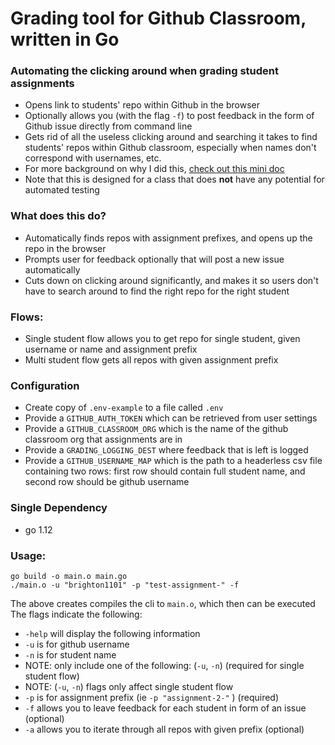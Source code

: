 # Grading tool for Github Classroom, written in Go

### Automating the clicking around when grading student assignments
- Opens link to students' repo within Github in the browser
- Optionally allows you (with the flag `-f`) to post feedback in the form of Github issue directly from command line
- Gets rid of all the useless clicking around and searching it takes to find students' repos within Github classroom, especially when names don't correspond with usernames, etc.
- For more background on why I did this, [check out this mini doc](https://docs.google.com/document/d/1h9DTCI3Gie3w6UbmmnIv3HzBrxqU0uV_6eZnTGBtaRU/edit?usp=sharing)
- Note that this is designed for a class that does <strong>not</strong> have any potential for automated testing

### What does this do?
- Automatically finds repos with assignment prefixes, and opens up the repo in the browser
- Prompts user for feedback optionally that will post a new issue automatically
- Cuts down on clicking around significantly, and makes it so users don't have to search around to find the right repo for the right student

### Flows:
- Single student flow allows you to get repo for single student, given username or name and assignment prefix
- Multi student flow gets all repos with given assignment prefix

### Configuration
- Create copy of `.env-example` to a file called `.env`
- Provide a `GITHUB_AUTH_TOKEN` which can be retrieved from user settings
- Provide a `GITHUB_CLASSROOM_ORG` which is the name of the github classroom org that assignments are in
- Provide a `GRADING_LOGGING_DEST` where feedback that is left is logged
- Provide a `GITHUB_USERNAME_MAP` which is the path to a headerless csv file containing two rows: first row should contain full student name, and second row should be github username

### Single Dependency
- go 1.12

### Usage:
```
go build -o main.o main.go
./main.o -u "brighton1101" -p "test-assignment-" -f
```
The above creates compiles the cli to `main.o`, which then can be executed
The flags indicate the following:
- `-help` will display the following information
- `-u` is for github username
- `-n` is for student name
- NOTE: only include one of the following: (`-u`, `-n`) (required for single student flow)
- NOTE: (`-u`, `-n`) flags only affect single student flow
- `-p` is for assignment prefix (ie `-p "assignment-2-"` ) (required)
- `-f` allows you to leave feedback for each student in form of an issue (optional)
- `-a` allows you to iterate through all repos with given prefix (optional)

